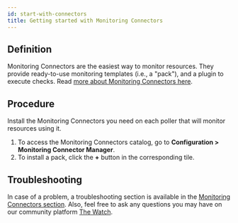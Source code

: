 ```yaml
---
id: start-with-connectors
title: Getting started with Monitoring Connectors
---
```


## Definition

Monitoring Connectors are the easiest way to monitor resources. They provide ready-to-use monitoring templates (i.e., a "pack"), and a plugin to execute checks. Read [more about Monitoring Connectors here](../monitoring/pluginpacks.md).

## Procedure

Install the Monitoring Connectors you need on each poller that will monitor resources using it.

1. To access the Monitoring Connectors catalog, go to **Configuration > Monitoring Connector Manager**.
2. To install a pack, click the **+** button in the corresponding tile.

## Troubleshooting

In case of a problem, a troubleshooting section is available in the [Monitoring Connectors section](/pp/integrations/plugin-packs/getting-started/how-to-guides/troubleshooting-plugins/). Also, feel free to ask any questions you may have on our community platform [The Watch](https://thewatch.centreon.com/).
